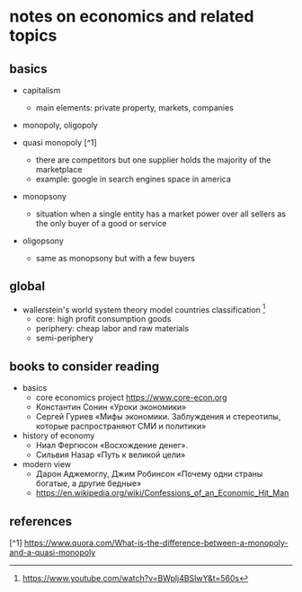# notes on economics and related topics

## basics

- capitalism
  - main elements: private property, markets, companies

- monopoly, oligopoly

- quasi monopoly [^1]
  - there are competitors but one supplier holds the majority of the marketplace
  - example: google in search engines space in america

- monopsony
  - situation when a single entity has a market power over all sellers as the only buyer of a good or service
- oligopsony
  - same as monopsony but with a few buyers


## global

- wallerstein's world system theory model countries classification [^4]
  - core: high profit consumption goods
  - periphery: cheap labor and raw materials
  - semi-periphery


## books to consider reading

- basics
  - core economics project https://www.core-econ.org
  - Константин Сонин «Уроки экономики»
  - Сергей Гуриев «Мифы экономики. Заблуждения и стереотипы, которые распространяют СМИ и политики»
- history of economy
  - Ниал Фергюсон «Восхождение денег». 
  - Сильвия Назар «Путь к великой цели»
- modern view
  - Дарон Аджемоглу, Джим Робинсон «Почему одни страны богатые, а другие бедные»
  - https://en.wikipedia.org/wiki/Confessions_of_an_Economic_Hit_Man


## references

[^1] https://www.quora.com/What-is-the-difference-between-a-monopoly-and-a-quasi-monopoly
[^4]: https://www.youtube.com/watch?v=BWplj4BSIwY&t=560s
